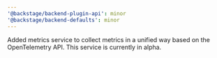 ```yaml
---
'@backstage/backend-plugin-api': minor
'@backstage/backend-defaults': minor
---
```


Added metrics service to collect metrics in a unified way based on the OpenTelemetry API. This service is currently in alpha.
